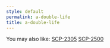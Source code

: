 ```yaml
---
style: default
permalink: a-double-life
title: a-double-life
---
```

You may also like:
[SCP-2305](http://scp-wiki.net/scp-2305)
[SCP-2500](http://scp-wiki.net/scp-2500)